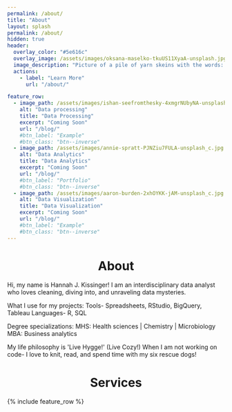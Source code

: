 ```yaml
---
permalink: /about/
title: "About"
layout: splash
permalink: /about/
hidden: true
header:
  overlay_color: "#5e616c"
  overlay_image: /assets/images/oksana-maselko-tkuUS11XyaA-unsplash.jpg
  image_description: "Picture of a pile of yarn skeins with the words: Data driven solutions, hand crafted insights."
  actions: 
    - label: "Learn More"
      url: "/about/" 

feature_row:
  - image_path: /assets/images/ishan-seefromthesky-4xmgrNUbyNA-unsplash_c.jpg
    alt: "Data processing"
    title: "Data Processing"
    excerpt: "Coming Soon"
    url: "/blog/"
    #btn_label: "Example" 
    #btn_class: "btn--inverse"
  - image_path: /assets/images/annie-spratt-PJNZiu7FULA-unsplash_c.jpg
    alt: "Data Analytics"
    title: "Data Analytics"
    excerpt: "Coming Soon"
    url: "/blog/"
    #btn_label: "Portfolio" 
    #btn_class: "btn--inverse"
  - image_path: /assets/images/aaron-burden-2xhOYKK-jAM-unsplash_c.jpg
    alt: "Data Visualization"
    title: "Data Visualization"
    excerpt: "Coming Soon"
    url: "/blog/"
    #btn_label: "Example" 
    #btn_class: "btn--inverse"
---
```

<h1 style="text-align: center;">About</h1>

Hi, my name is Hannah J. Kissinger! I am an interdisciplinary data analyst who loves cleaning, diving into, and unraveling data mysteries. 

What I use for my projects:
Tools- Spreadsheets, RStudio, BigQuery, Tableau
Languages- R, SQL

Degree specializations: 
MHS: Health sciences | Chemistry | Microbiology
MBA: Business analytics

My life philosophy is 'Live Hygge!' (Live Cozy!) 
When I am not working on code- I love to knit, read, and spend time with my six rescue dogs! 

<h1 style="text-align: center;">Services</h1>
{% include feature_row %}

